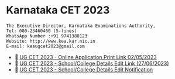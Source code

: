 # Karnataka CET 2023

```
The Executive Director, Karnataka Examinations Authority,
Tel: 080-23460460 (5-lines)
WhatsApp Number :+91 9741388123
Website: http://www.kea.kar.nic.in
E-mail: keaugcet2023@gmail.com
```

- :link: [UG CET 2023 - Online Application Print Link 02/05/2023](https://cetonline.karnataka.gov.in/cetprint2023/forms/admissionticket.aspx)
- :link: [UG CET 2023 - School/College Details Edit Link (27/06/2023)](https://cetonline.karnataka.gov.in/studydetails2023/forms/login.aspx)
- :memo: [UG CET 2023 - School/College Details Edit Notification](https://cetonline.karnataka.gov.in/keawebentry456/cet2023/20230626184303english.pdf)

